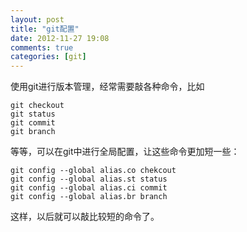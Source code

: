 ```yaml
---
layout: post
title: "git配置"
date: 2012-11-27 19:08
comments: true
categories: [git]
---
```

使用git进行版本管理，经常需要敲各种命令，比如
```  
git checkout
git status
git commit
git branch
```
等等，可以在git中进行全局配置，让这些命令更加短一些：
```
git config --global alias.co chekcout
git config --global alias.st status
git config --global alias.ci commit
git config --global alias.br branch
```
这样，以后就可以敲比较短的命令了。